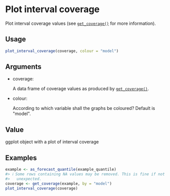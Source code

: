 # Plot interval coverage

Plot interval coverage values (see
[`get_coverage()`](https://epiforecasts.io/scoringutils/dev/reference/get_coverage.md)
for more information).

## Usage

``` r
plot_interval_coverage(coverage, colour = "model")
```

## Arguments

- coverage:

  A data frame of coverage values as produced by
  [`get_coverage()`](https://epiforecasts.io/scoringutils/dev/reference/get_coverage.md).

- colour:

  According to which variable shall the graphs be coloured? Default is
  "model".

## Value

ggplot object with a plot of interval coverage

## Examples

``` r
example <- as_forecast_quantile(example_quantile)
#> ℹ Some rows containing NA values may be removed. This is fine if not
#>   unexpected.
coverage <- get_coverage(example, by = "model")
plot_interval_coverage(coverage)
```
